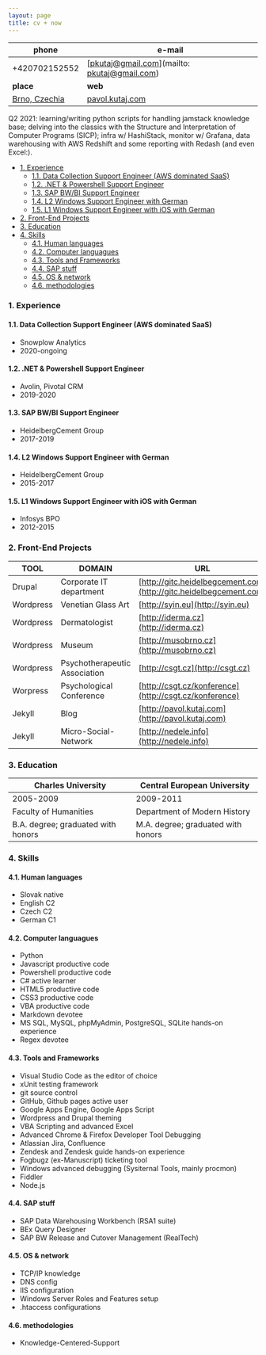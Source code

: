 ```yaml
---
layout: page
title: cv + now
---               
```

 
phone                                               | e-mail
----------------------------------------------------|---------------------------------------------
+420702152552                                       | [pkutaj@gmail.com](mailto: pkutaj@gmail.com)
**place**                                           | **web**
[Brno, Czechia](https://en.wikipedia.org/wiki/Brno) | [pavol.kutaj.com](http://pavol.kutaj.com)
 
Q2 2021: learning/writing python scripts for handling jamstack knowledge base; delving into the classics with the Structure and Interpretation of Computer Programs (SICP); infra w/ HashiStack, monitor w/ Grafana, data warehousing with AWS Redshift and some reporting with Redash (and even Excel:). 
 
<!-- TOC -->

- [1. Experience](#1-experience)
    - [1.1. Data Collection Support Engineer (AWS dominated SaaS)](#11-data-collection-support-engineer-aws-dominated-saas)
    - [1.2. .NET & Powershell Support Engineer](#12-net--powershell-support-engineer)
    - [1.3. SAP BW/BI Support Engineer](#13-sap-bwbi-support-engineer)
    - [1.4. L2 Windows Support Engineer with German](#14-l2-windows-support-engineer-with-german)
    - [1.5. L1 Windows Support Engineer with iOS with German](#15-l1-windows-support-engineer-with-ios-with-german)
- [2. Front-End Projects](#2-front-end-projects)
- [3. Education](#3-education)
- [4. Skills](#4-skills)
    - [4.1. Human languages](#41-human-languages)
    - [4.2. Computer languagues](#42-computer-languagues)
    - [4.3. Tools and Frameworks](#43-tools-and-frameworks)
    - [4.4. SAP stuff](#44-sap-stuff)
    - [4.5. OS & network](#45-os--network)
    - [4.6. methodologies](#46-methodologies)

<!-- /TOC -->
  
### 1. Experience

#### 1.1. Data Collection Support Engineer (AWS dominated SaaS)
* Snowplow Analytics
* 2020-ongoing

#### 1.2. .NET & Powershell Support Engineer
* Avolin, Pivotal CRM
* 2019-2020
 
#### 1.3. SAP BW/BI Support Engineer
* HeidelbergCement Group
* 2017-2019
  
#### 1.4. L2 Windows Support Engineer with German 
* HeidelbergCement Group 
* 2015-2017
  
#### 1.5. L1 Windows Support Engineer with iOS with German
* Infosys BPO
* 2012-2015

### 2. Front-End Projects
 
TOOL      | DOMAIN                        | URL
----------|-------------------------------|-------------------------------------------------------------------
Drupal    | Corporate IT department       | [http://gitc.heidelbegcement.com](http://gitc.heidelbegcement.com)
Wordpress | Venetian Glass Art            | [http://syin.eu](http://syin.eu)
Wordpress | Dermatologist                 | [http://iderma.cz](http://iderma.cz)
Wordpress | Museum                        | [http://musobrno.cz](http://musobrno.cz)
Wordpress | Psychotherapeutic Association | [http://csgt.cz](http://csgt.cz)
Worpress  | Psychological Conference      | [http://csgt.cz/konference](http://csgt.cz/konference)
Jekyll    | Blog                          | [http://pavol.kutaj.com](http://pavol.kutaj.com)
Jekyll    | Micro-Social-Network          | [http://nedele.info](http://nedele.info)

### 3. Education
 
Charles University                 | Central European University
-----------------------------------|-----------------------------------
2005-2009                          | 2009-2011
Faculty of Humanities              | Department of Modern History
B.A. degree; graduated with honors | M.A. degree; graduated with honors
 
### 4. Skills
#### 4.1. Human languages
* Slovak native 
* English C2
* Czech C2
* German C1
 
#### 4.2. Computer languagues
* Python
* Javascript productive code
* Powershell productive code
* C# active learner 
* HTML5 productive code
* CSS3 productive code
* VBA productive code
* Markdown devotee
* MS SQL, MySQL, phpMyAdmin, PostgreSQL, SQLite hands-on experience
* Regex devotee
 
#### 4.3. Tools and Frameworks
* Visual Studio Code as the editor of choice
* xUnit testing framework
* git source control 
* GitHub, Github pages active user
* Google Apps Engine, Google Apps Script
* Wordpress and Drupal theming
* VBA Scripting and advanced Excel
* Advanced  Chrome & Firefox Developer Tool Debugging
* Atlassian Jira, Confluence
* Zendesk and Zendesk guide hands-on experience
* Fogbugz (ex-Manuscript) ticketing tool
* Windows advanced debugging (Sysiternal Tools, mainly procmon)
* Fiddler
* Node.js
 
#### 4.4. SAP stuff
* SAP Data Warehousing Workbench (RSA1 suite)
* BEx Query Designer
* SAP BW Release and Cutover Management (RealTech) 
 
#### 4.5. OS & network
* TCP/IP knowledge
* DNS config 
* IIS configuration
* Windows Server Roles and Features setup
* .htaccess configurations
 
#### 4.6. methodologies
* Knowledge-Centered-Support
